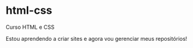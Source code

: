 # html-css
 Curso HTML e CSS 

 Estou aprendendo a criar sites e agora vou gerenciar meus repositórios!
